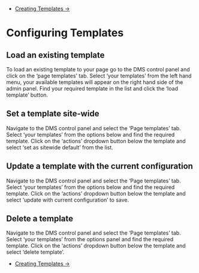 <div class="row-fluid">
	<div class="span12">
		<ul class="pager">
  			<li class="pull-right"><a href="http://docs.pagelines.com/configure/creating-templates">Creating Templates &rarr;</a></li>
		</ul>
	</div>
</div>

# Configuring Templates #

## Load an existing template

To load an existing template to your page go to the DMS control panel and click on the ‘page templates’ tab. Select ‘your templates’ from the left hand menu, your available templates will appear on the right hand side of the admin panel. Find your required template in the list and click the ‘load template’ button. 

## Set a template site-wide 

Navigate to the DMS control panel and select the ‘Page templates’ tab. Select ‘your templates’ from the options below and find the required template. Click on the ‘actions’ dropdown button below the template and select ‘set as sitewide default’ from the list. 

## Update a template with the current configuration 

Navigate to the DMS control panel and select the ‘Page templates’ tab. Select ‘your templates’ from the options below and find the required template. Click on the ‘actions’ dropdown button below the template and select ‘update with current configuration’ to save. 

## Delete a template 

Navigate to the DMS control panel and select the ‘Page templates’ tab. Select ‘your templates’ from the options panel and find the required template. Click on the ‘actions’ dropdown button below the template and select ‘delete template’. 



<div class="row-fluid">
	<div class="span12">
		<ul class="pager">
  			<li class="pull-right"><a href="http://docs.pagelines.com/configure/creating-templates">Creating Templates &rarr;</a></li>
		</ul>
	</div>
</div>